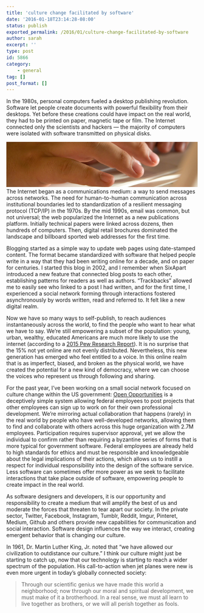 ```yaml
---
title: 'culture change facilitated by software'
date: '2016-01-18T23:14:28-08:00'
status: publish
exported_permalink: /2016/01/culture-change-facilitated-by-software
author: sarah
excerpt: ''
type: post
id: 5866
category:
    - general
tag: []
post_format: []
---
```

In the 1980s, personal computers fueled a desktop publishing revolution. Software let people create documents with powerful flexibility from their desktops. Yet before these creations could have impact on the real world, they had to be printed on paper, magnetic tape or film. The Internet connected only the scientists and hackers — the majority of computers were isolated with software transmitted on physical disks.

[![hands on keyboard in sunlight](../../../uploads/2016/01/typpity-typpity.png)](https://www.flickr.com/photos/amanky/2630571244/in/photostream/) The Internet began as a communications medium: a way to send messages across networks. The need for human-to-human communication across institutional boundaries led to standardization of a resilient messaging protocol (TCP/IP) in the 1970s. By the mid 1990s, email was common, but not universal; the web popularized the Internet as a new publications platform. Initially technical papers were linked across dozens, then hundreds of computers. Then, digital retail brochures dominated the landscape and billboard sported web addresses for the first time.

Blogging started as a simple way to update web pages using date-stamped content. The format became standardized with software that helped people write in a way that they had been writing online for a decade, and on paper for centuries. I started this blog in 2002, and I remember when SixApart introduced a new feature that connected blog posts to each other, establishing patterns for readers as well as authors. “Trackbacks” allowed me to easily see who linked to a post I had written, and for the first time, I experienced a social network forming through interactions fostered asynchronously by words written, read and referred to. It felt like a new digital realm.

Now we have so many ways to self-publish, to reach audiences instantaneously across the world, to find the people who want to hear what we have to say. We’re still empowering a subset of the population: young, urban, wealthy, educated Americans are much more likely to use the internet (according to a [2015 Pew Research Report](http://www.pewinternet.org/2015/06/26/americans-internet-access-2000-2015/)). It is no surprise that the 15% not yet online are not evenly distributed. Nevertheless, this new generation has emerged who feel entitled to a voice. In this online realm that is as imperfect, biased, and broken as the physical world, we have created the potential for a new kind of democracy, where we can choose the voices who represent us through following and sharing.

For the past year, I’ve been working on a small social network focused on culture change within the US government: [Open Opportunities](https://www.digitalgov.gov/join-digitalgov/open-opportunities-in-digitalgov/how-open-opportunities-works/) is a deceptively simple system allowing federal employees to post projects that other employees can sign up to work on for their own professional development. We’re mirroring actual collaboration that happens (rarely) in the real world by people who have well-developed networks, allowing them to find and collaborate with others across this huge organization with 2.7M employees. Participation requires supervisor approval, yet we allow the individual to confirm rather than requiring a byzantine series of forms that is more typical for government software. Federal employees are already held to high standards for ethics and must be responsible and knowledgeable about the legal implications of their actions, which allows us to instill a respect for individual responsibility into the design of the software service. Less software can sometimes offer more power as we seek to facilitate interactions that take place outside of software, empowering people to create impact in the real world.

As software designers and developers, it is our opportunity and responsibility to create a medium that will amplify the best of us and moderate the forces that threaten to tear apart our society. In the private sector, Twitter, Facebook, Instagram, Tumblr, Reddit, Imgur, Pinteret, Medium, Github and others provide new capabilities for communication and social interaction. Software design influences the way we interact, creating emergent behavior that is changing our culture.

In 1961, Dr. Martin Luther King, Jr. noted that “we have allowed our civilization to outdistance our culture.” I think our culture might just be starting to catch up, now that our technology is starting to reach a wider spectrum of the population. His call-to-action when jet planes were new is even more urgent in today’s globally connected society:

> Through our scientific genius we have made this world a neighborhood; now through our moral and spiritual development, we must make of it a brotherhood. In a real sense, we must all learn to live together as brothers, or we will all perish together as fools.